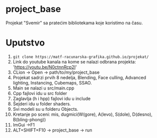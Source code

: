 # project_base
Projekat "Svemir" sa pratećim bibliotekama koje koristimo na času. 

# Uputstvo
1. `git clone https://matf-racunarska-grafika.github.io/projekat/`
2. Link do youtube kanala na kome se nalazi odbrana projekta: 'https://youtu.be/N0ctnnRcp2I'
3. CLion -> Open -> path/to/my/project_base
4. Projekat sadrzi prvih 8 nedelja, Blending, Face culling, Advanced lighting, Instancing, Cubemaps, SSAO.
5. Main se nalazi u src/main.cpp
6. Cpp fajlovi idu u src folder
7. Zaglavlja (h i hpp) fajlovi idu u include
8. Šejderi idu u folder shaders. 
9. Svi modeli su u folderu Objects.
10. Kretanje po sceni: mis, dugmici(W(gore), A(levo), S(dole), D(desno), B(bling-phong))
11. ImGui ->F1
12. ALT+SHIFT+F10 -> project_base -> run

